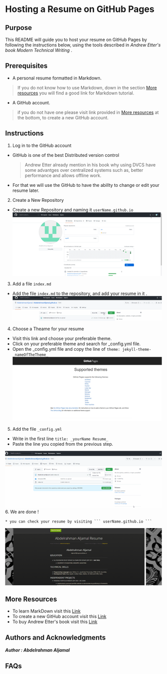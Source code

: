 # Hosting a Resume on GitHub Pages

## Purpose
This README will guide you to host your resume on GitHub Pages by following the instructions below, using the tools described in _Andrew Etter's book Modern Technical Writing_ .

## Prerequisites
 * A personal resume formatted in Markdown.
> If you do not know how to use Markdown, down in the section [More resources](https://github.com/AbdelrahmanAljamal/AbdelrahmanAljamal.github.io#more-resources) you will find a good link for Markdown tutorial.
 * A GitHub account.
> if you do not have one please visit link provided in [More resources](https://github.com/AbdelrahmanAljamal/AbdelrahmanAljamal.github.io#more-resources) at the bottom, to create a new GitHub account.
## Instructions

1.  Log in to the GitHub account
 
  * GitHub is one of the best Distributed version control 
    >  Andrew  Etter already mention in his book why using DVCS have some advantges over centralized systems such as, better performance and allows offline work.  
  * For that we will use the GitHub to have the abillty to change or edit your resume later.
  
2. Create a New Repository  

  * Create a new Repository and naming it ``` userName.github.io ```  
 ![createRepo](https://github.com/AbdelrahmanAljamal/AbdelrahmanAljamal.github.io/blob/main/createRepo.gif)
3. Add a file ``` index.md ```

  * Add the file ``` index.md ``` to the repository, and add your resume in it .  
  ![newFile](https://github.com/AbdelrahmanAljamal/AbdelrahmanAljamal.github.io/blob/main/newFile.gif)
4. Choose a Theame for your resume

  * Visit this link and choose your preferable theme. 
  * Click on your preferable theme and search for _config.yml file. 
  * Open the _config.yml file and copy the line of ``` theme: jekyll-theme-_nameOfTheTheme_ ```   
 ![chooseTheme]( https://github.com/AbdelrahmanAljamal/AbdelrahmanAljamal.github.io/blob/main/chooseTheTheme.gif)
 
5. Add the file ``` _config.yml ```

  * Write in the first line ``` title: _yourName Resume_ ```
  * Paste the line you copied from the previous step.
  
   ![confiFile](https://github.com/AbdelrahmanAljamal/AbdelrahmanAljamal.github.io/blob/main/create_config.ymlFile.gif)
6. We are done !

	* you can check your resume by visiting ``` userName.github.io ```  
  ![theResume]( https://github.com/AbdelrahmanAljamal/AbdelrahmanAljamal.github.io/blob/main/theResume.gif)
## More Resources
 * To learn MarkDown visit this [Link](https://www.markdowntutorial.com) 
 * To create a new GitHub account visit this [Link](https://github.com/join)
 * To buy Andrew Etter's book visit this [Link](https://www.amazon.ca/Modern-Technical-Writing-Introduction-Documentation-ebook/dp/B01A2QL9SS)

## Authors and Acknowledgments
##### Author : Abdelrahman Aljamal 

## FAQs

